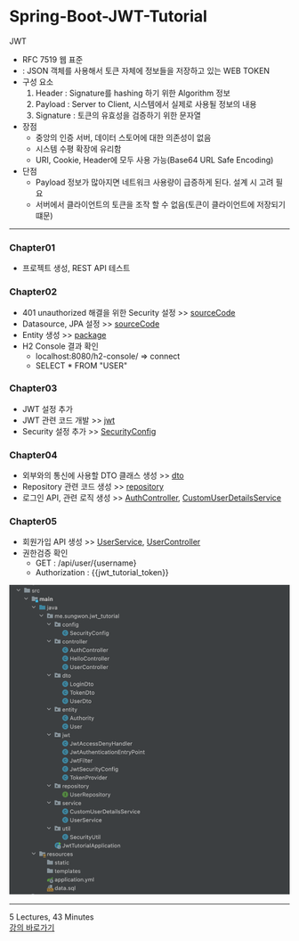 # Spring-Boot-JWT-Tutorial

JWT

-   RFC 7519 웹 표준
-   : JSON 객체를 사용해서 토큰 자체에 정보들을 저장하고 있는 WEB TOKEN
-   구성 요소
    1.  Header : Signature를 hashing 하기 위한 Algorithm 정보
    2.  Payload : Server to Client, 시스템에서 실제로 사용될 정보의 내용
    3.  Signature : 토큰의 유효성을 검증하기 위한 문자열
-   장점
    -   중앙의 인증 서버, 데이터 스토어에 대한 의존성이 없음
    -   시스템 수평 확장에 유리함
    -   URI, Cookie, Header에 모두 사용 가능(Base64 URL Safe Encoding)
-   단점
    -   Payload 정보가 많아지면 네트워크 사용량이 급증하게 된다. 설계 시 고려 필요
    -   서버에서 클라이언트의 토큰을 조작 할 수 없음(토큰이 클라이언트에 저장되기 떄문)

---

### Chapter01

-   프로젝트 생성, REST API 테스트

### Chapter02

-   401 unauthorized 해결을 위한 Security 설정 >> [sourceCode](/jwt_tutorial/src/main/java/me/sungwon/jwt_tutorial/jwt/JwtAuthenticationEntryPoint.java)
-   Datasource, JPA 설정 >> [sourceCode](/jwt_tutorial/src/main/java/me/sungwon/jwt_tutorial/config/SecurityConfig.java)
-   Entity 생성 >> [package](/jwt_tutorial/src/main/java/me/sungwon/jwt_tutorial/entity/)
-   H2 Console 결과 확인
    -   localhost:8080/h2-console/ => connect
    -   SELECT \* FROM "USER"

### Chapter03

-   JWT 설정 추가
-   JWT 관련 코드 개발 >> [jwt](/jwt_tutorial/src/main/java/me/sungwon/jwt_tutorial/jwt/)
-   Security 설정 추가 >> [SecurityConfig](/jwt_tutorial/src/main/java/me/sungwon/jwt_tutorial/config/SecurityConfig.java)

### Chapter04

-   외부와의 통신에 사용할 DTO 클래스 생성 >> [dto](/jwt_tutorial/src/main/java/me/sungwon/jwt_tutorial/dto/)
-   Repository 관련 코드 생성 >> [repository](/jwt_tutorial/src/main/java/me/sungwon/jwt_tutorial/repository/)
-   로그인 API, 관련 로직 생성 >> [AuthController](/jwt_tutorial/src/main/java/me/sungwon/jwt_tutorial/controller/AuthController.java), [CustomUserDetailsService](/jwt_tutorial/src/main/java/me/sungwon/jwt_tutorial/service/CustomUserDetailsService.java)

### Chapter05

-   회원가입 API 생성 >> [UserService](/jwt_tutorial/src/main/java/me/sungwon/jwt_tutorial/service/UserService.java), [UserController](/jwt_tutorial/src/main/java/me/sungwon/jwt_tutorial/controller/UserController.java)
-   권한검증 확인
    -   GET : /api/user/{username}
    -   Authorization : {{jwt_tutorial_token}}

![image](/jwt_tutorial/packageStructure.png)

---

5 Lectures, 43 Minutes  
[강의 바로가기](https://www.inflearn.com/course/스프링부트-jwt/dashboard)
